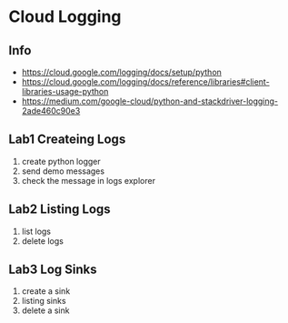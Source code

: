 # Cloud Logging

## Info
- https://cloud.google.com/logging/docs/setup/python
- https://cloud.google.com/logging/docs/reference/libraries#client-libraries-usage-python
- https://medium.com/google-cloud/python-and-stackdriver-logging-2ade460c90e3

## Lab1 Createing Logs
1. create python logger
2. send demo messages
3. check the message in logs explorer

## Lab2 Listing Logs
1. list logs
2. delete logs

## Lab3 Log Sinks
1. create a sink
2. listing sinks
4. delete a sink